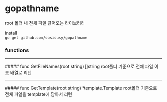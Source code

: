 # gopathname

root 폴더 내 전체 파일 긁어오는 라이브러리   
   
install   
`go get github.com/sosisusy/gopathname`   
   
### functions   
<hr>   
##### func GetFileNames(root string) []string   
root폴더 기준으로 전체 파일 이름 배열로 리턴   
<hr>
##### func GetTemplate(root string) *template.Template   
root폴더 기준으로 전체 파일을 template에 담아서 리턴
